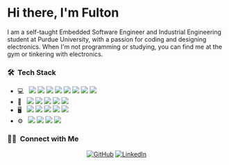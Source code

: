 <h1> Hi there, I'm Fulton </h1>

I am a self-taught Embedded Software Engineer and Industrial Engineering student at Purdue University, with a passion for coding and designing electronics.
When I'm not programming or studying, you can find me at the gym or tinkering with electronics.


<h3> 🛠 &nbsp;Tech Stack</h3>

- 💻 &nbsp;
  ![](https://img.shields.io/badge/-ARM%20Assembly-333333?style=for-the-badge&logo=arm)
  ![](https://img.shields.io/badge/-C-333333?style=for-the-badge&logo=c)
  ![](https://img.shields.io/badge/-C++-333333?style=for-the-badge&logo=cplusplus)
  ![](https://img.shields.io/badge/-Go-333333?style=for-the-badge&logo=go)
  ![](https://img.shields.io/badge/-Java-333333?style=for-the-badge&logo=oracle)
  ![](https://img.shields.io/badge/-MATLAB-333333?style=for-the-badge)
  ![](https://img.shields.io/badge/-Python-333333?style=for-the-badge&logo=python)
  ![](https://img.shields.io/badge/-Rust-333333?style=for-the-badge&logo=rust)
- 🔧 &nbsp;
  ![](https://img.shields.io/badge/-Digital%20Multimeter-333333?style=for-the-badge)
  ![](https://img.shields.io/badge/-Logic%20Analyzer-333333?style=for-the-badge)
  ![](https://img.shields.io/badge/-PCB%20Design-333333?style=for-the-badge)
  ![](https://img.shields.io/badge/-Oscilloscope-333333?style=for-the-badge)
  ![](https://img.shields.io/badge/-Soldering-333333?style=for-the-badge)
- 🖥 &nbsp;
  ![](https://img.shields.io/badge/-EAGLE-333333?style=for-the-badge&logo=eagle)
  ![](https://img.shields.io/badge/-KiCad-333333?style=for-the-badge&logo=kicad)
  ![](https://img.shields.io/badge/-LabVIEW-333333?style=for-the-badge)
  ![](https://img.shields.io/badge/-Simulink-333333?style=for-the-badge)
  ![](https://img.shields.io/badge/-SystemVerilog-333333?style=for-the-badge)
 - ⚙️ &nbsp;
  ![](https://img.shields.io/badge/-FreeRTOS-333333?style=for-the-badge&logo=freertos)
  ![](https://img.shields.io/badge/-Git-333333?style=for-the-badge&logo=git)
  ![](https://img.shields.io/badge/-GitHub-333333?style=for-the-badge&logo=github)
  ![](https://img.shields.io/badge/-GitLab-333333?style=for-the-badge&logo=gitlab)

<h3> 🤝🏻 &nbsp;Connect with Me </h3>

<p align="center">
<a href="https://github.com/FultonGreiner"><img alt="GitHub" src="https://img.shields.io/badge/GitHub-Fulton%20Greiner-333333?style=flat&logo=github"></a>
<a href="https://www.linkedin.com/in/FultonGreiner/"><img alt="LinkedIn" src="https://img.shields.io/badge/LinkedIn-Fulton%20Greiner-333333?style=flat&logo=linkedin"></a>
</p>
